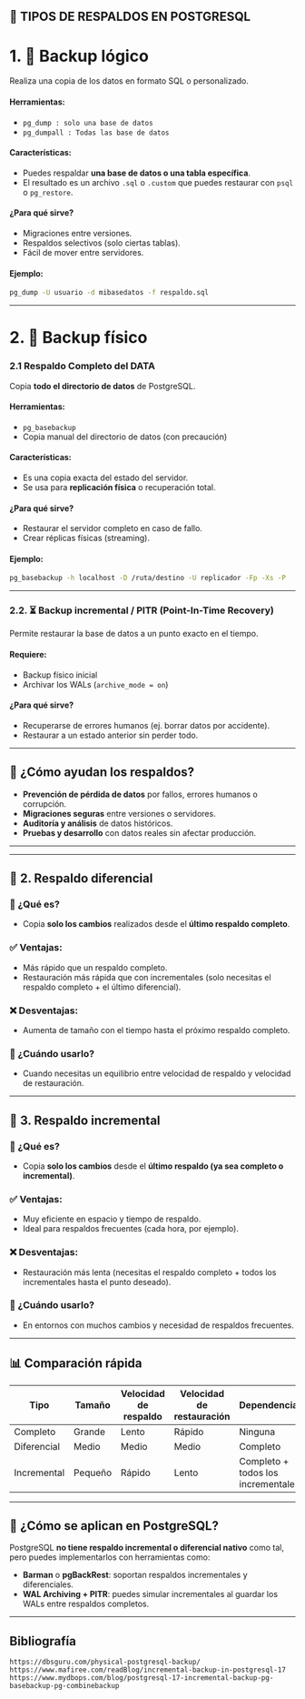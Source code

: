
## 🧱 TIPOS DE RESPALDOS EN POSTGRESQL

# 1. 🧠 **Backup lógico**
Realiza una copia de los datos en formato SQL o personalizado.

#### Herramientas:
- `pg_dump : solo una base de datos`
- `pg_dumpall : Todas las base de datos`

#### Características:
- Puedes respaldar **una base de datos o una tabla específica**.
- El resultado es un archivo `.sql` o `.custom` que puedes restaurar con `psql` o `pg_restore`.

#### ¿Para qué sirve?
- Migraciones entre versiones.
- Respaldos selectivos (solo ciertas tablas).
- Fácil de mover entre servidores.

#### Ejemplo:
```bash
pg_dump -U usuario -d mibasedatos -f respaldo.sql
```

---

# 2. 💽 **Backup físico**


### 2.1 Respaldo Completo del DATA 
Copia **todo el directorio de datos** de PostgreSQL.

#### Herramientas:
- `pg_basebackup`
- Copia manual del directorio de datos (con precaución)

#### Características:
- Es una copia exacta del estado del servidor.
- Se usa para **replicación física** o recuperación total.

#### ¿Para qué sirve?
- Restaurar el servidor completo en caso de fallo.
- Crear réplicas físicas (streaming).

#### Ejemplo:
```bash
pg_basebackup -h localhost -D /ruta/destino -U replicador -Fp -Xs -P
```

---

### 2.2. ⏳ **Backup incremental / PITR (Point-In-Time Recovery)**
Permite restaurar la base de datos a un punto exacto en el tiempo.

#### Requiere:
- Backup físico inicial
- Archivar los WALs (`archive_mode = on`)

#### ¿Para qué sirve?
- Recuperarse de errores humanos (ej. borrar datos por accidente).
- Restaurar a un estado anterior sin perder todo.

---

## 🧠 ¿Cómo ayudan los respaldos?

- **Prevención de pérdida de datos** por fallos, errores humanos o corrupción.
- **Migraciones seguras** entre versiones o servidores.
- **Auditoría y análisis** de datos históricos.
- **Pruebas y desarrollo** con datos reales sin afectar producción.

---


 
---

## 🔁 2. **Respaldo diferencial**

### 📌 ¿Qué es?
- Copia **solo los cambios** realizados desde el **último respaldo completo**.

### ✅ Ventajas:
- Más rápido que un respaldo completo.
- Restauración más rápida que con incrementales (solo necesitas el respaldo completo + el último diferencial).

### ❌ Desventajas:
- Aumenta de tamaño con el tiempo hasta el próximo respaldo completo.

### 🧠 ¿Cuándo usarlo?
- Cuando necesitas un equilibrio entre velocidad de respaldo y velocidad de restauración.

---

## 🔄 3. **Respaldo incremental**

### 📌 ¿Qué es?
- Copia **solo los cambios** desde el **último respaldo (ya sea completo o incremental)**.

### ✅ Ventajas:
- Muy eficiente en espacio y tiempo de respaldo.
- Ideal para respaldos frecuentes (cada hora, por ejemplo).

### ❌ Desventajas:
- Restauración más lenta (necesitas el respaldo completo + todos los incrementales hasta el punto deseado).

### 🧠 ¿Cuándo usarlo?
- En entornos con muchos cambios y necesidad de respaldos frecuentes.

---

## 📊 Comparación rápida

| Tipo         | Tamaño | Velocidad de respaldo | Velocidad de restauración | Dependencias |
|--------------|--------|------------------------|----------------------------|--------------|
| Completo     | Grande | Lento                  | Rápido                     | Ninguna      |
| Diferencial  | Medio  | Medio                  | Medio                      | Completo     |
| Incremental  | Pequeño| Rápido                 | Lento                      | Completo + todos los incrementales |

---

## 🧰 ¿Cómo se aplican en PostgreSQL?

PostgreSQL **no tiene respaldo incremental o diferencial nativo** como tal, pero puedes implementarlos con herramientas como:

- **Barman** o **pgBackRest**: soportan respaldos incrementales y diferenciales.
- **WAL Archiving + PITR**: puedes simular incrementales al guardar los WALs entre respaldos completos.
 




---

## Bibliografía 
```
https://dbsguru.com/physical-postgresql-backup/
https://www.mafiree.com/readBlog/incremental-backup-in-postgresql-17
https://www.mydbops.com/blog/postgresql-17-incremental-backup-pg-basebackup-pg-combinebackup
```
